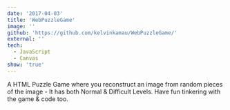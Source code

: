 ```yaml
---
date: '2017-04-03'
title: 'WebPuzzleGame'
image: ''
github: 'https://github.com/kelvinkamau/WebPuzzleGame/'
external: ''
tech:
  - JavaScript
  - Canvas
show: 'true'
---
```


A HTML Puzzle Game where you reconstruct an image from random pieces of the image - It has both Normal & Difficult Levels. Have fun tinkering with the game & code too.
